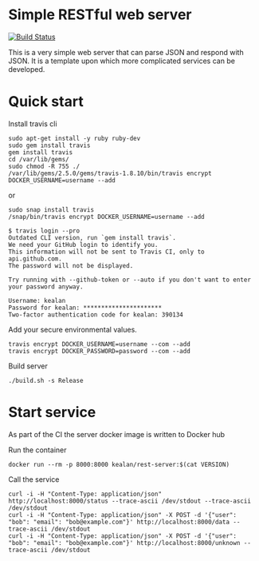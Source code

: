 # Simple RESTful web server

[![Build Status](https://travis-ci.com/kealan/rest-server.svg?branch=master)](https://travis-ci.com/kealan/rest-server)

This is a very simple web server that can parse JSON and respond with JSON.
It is a template upon which more complicated services can be developed.

# Quick start

Install travis cli

```
sudo apt-get install -y ruby ruby-dev
sudo gem install travis
gem install travis
cd /var/lib/gems/
sudo chmod -R 755 ./
/var/lib/gems/2.5.0/gems/travis-1.8.10/bin/travis encrypt DOCKER_USERNAME=username --add
```

or

```
sudo snap install travis
/snap/bin/travis encrypt DOCKER_USERNAME=username --add
```

```
$ travis login --pro
Outdated CLI version, run `gem install travis`.
We need your GitHub login to identify you.
This information will not be sent to Travis CI, only to api.github.com.
The password will not be displayed.

Try running with --github-token or --auto if you don't want to enter your password anyway.

Username: kealan
Password for kealan: **********************
Two-factor authentication code for kealan: 390134
```

Add your secure environmental values.

```
travis encrypt DOCKER_USERNAME=username --com --add
travis encrypt DOCKER_PASSWORD=password --com --add
```

Build server 

    ./build.sh -s Release 

# Start service

As part of the CI the server docker image is written to Docker hub

Run the container

    docker run --rm -p 8000:8000 kealan/rest-server:$(cat VERSION)

Call the service

    curl -i -H "Content-Type: application/json" http://localhost:8000/status --trace-ascii /dev/stdout --trace-ascii /dev/stdout 
    curl -i -H "Content-Type: application/json" -X POST -d '{"user": "bob": "email": "bob@example.com"}' http://localhost:8000/data --trace-ascii /dev/stdout 
    curl -i -H "Content-Type: application/json" -X POST -d '{"user": "bob": "email": "bob@example.com"}' http://localhost:8000/unknown --trace-ascii /dev/stdout 

